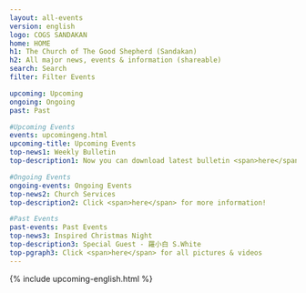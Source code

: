 ```yaml
---
layout: all-events
version: english
logo: COGS SANDAKAN
home: HOME
h1: The Church of The Good Shepherd (Sandakan)
h2: All major news, events & information (shareable)
search: Search
filter: Filter Events

upcoming: Upcoming
ongoing: Ongoing
past: Past

#Upcoming Events
events: upcomingeng.html
upcoming-title: Upcoming Events
top-news1: Weekly Bulletin
top-description1: Now you can download latest bulletin <span>here</span>!

#Ongoing Events
ongoing-events: Ongoing Events
top-news2: Church Services
top-description2: Click <span>here</span> for more information!

#Past Events
past-events: Past Events
top-news3: Inspired Christmas Night
top-description3: Special Guest - 羅小白 S.White
top-pgraph3: Click <span>here</span> for all pictures & videos
---
```

{% include upcoming-english.html %}
